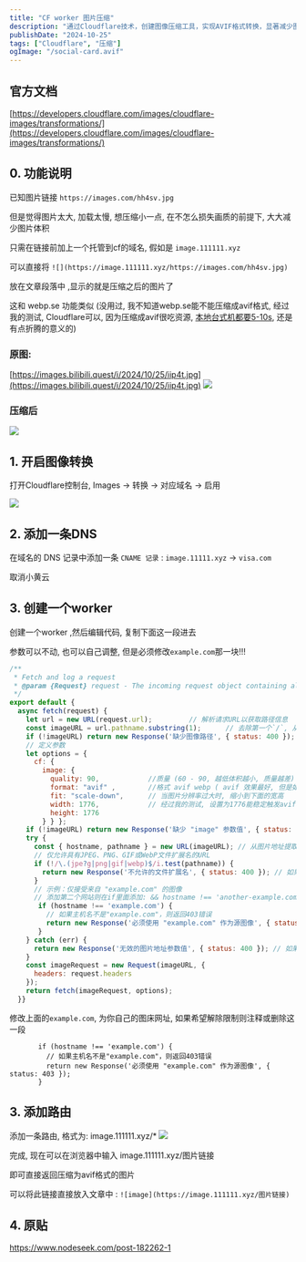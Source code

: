 ```yaml
---
title: "CF worker 图片压缩"
description: "通过Cloudflare技术，创建图像压缩工具，实现AVIF格式转换，显著减少图片加载时间，提升用户体验。"
publishDate: "2024-10-25"
tags: ["Cloudflare", "压缩"]
ogImage: "/social-card.avif"
---
```


<!-- more -->

## 官方文档
[https://developers.cloudflare.com/images/cloudflare-images/transformations/](https://developers.cloudflare.com/images/cloudflare-images/transformations/)

## 0. 功能说明

已知图片链接 `https://images.com/hh4sv.jpg`

但是觉得图片太大, 加载太慢, 想压缩小一点, 在不怎么损失画质的前提下, 大大减少图片体积

只需在链接前加上一个托管到cf的域名, 假如是 `image.111111.xyz`

可以直接将 `![](https://image.111111.xyz/https://images.com/hh4sv.jpg)`

放在文章段落中 ,显示的就是压缩之后的图片了

这和 webp.se 功能类似 (没用过, 我不知道webp.se能不能压缩成avif格式, 经过我的测试, Cloudflare可以, 因为压缩成avif很吃资源, [本地台式机都要5-10s](https://squoosh.app/), 还是有点折腾的意义的)

### 原图:
[https://images.bilibili.quest/i/2024/10/25/iip4t.jpg](https://images.bilibili.quest/i/2024/10/25/iip4t.jpg)
![](https://i2.343700.xyz/202410260130555.avif)
### 压缩后
![](https://i2.343700.xyz/202410260130348.avif)

## 1. 开启图像转换
打开Cloudflare控制台, Images -> 转换 -> 对应域名 -> 启用

![](https://i2.343700.xyz/202410260130324.avif)

## 2. 添加一条DNS

在域名的 DNS 记录中添加一条 `CNAME 记录` : `image.11111.xyz` -> `visa.com`

取消小黄云

## 3. 创建一个worker

创建一个worker ,然后编辑代码, 复制下面这一段进去

参数可以不动, 也可以自己调整, 但是必须修改`example.com`那一块!!!

```js
/**
 * Fetch and log a request
 * @param {Request} request - The incoming request object containing all information about the HTTP request.
 */
export default {
  async fetch(request) {
    let url = new URL(request.url);         // 解析请求URL以获取路径信息
    const imageURL = url.pathname.substring(1);      // 去除第一个`/`, 从路径中提取图像URL
    if (!imageURL) return new Response('缺少图像路径', { status: 400 });
    // 定义参数
    let options = {
      cf: {
        image: {
          quality: 90,            //质量 (60 - 90, 越低体积越小, 质量越差)
          format: "avif" ,        //格式 avif webp ( avif 效果最好, 但是如果原图分辨率太高则无法触发 )
          fit: "scale-down",      // 当图片分辨率过大时, 缩小到下面的宽高
          width: 1776,            // 经过我的测试, 设置为1776能稳定触发avif格式压缩 ( avif压缩很费资源 )
          height: 1776
        } } };
    if (!imageURL) return new Response('缺少 "image" 参数值', { status: 400 }); // 如果没有提供图像URL，则返回400错误
    try {
      const { hostname, pathname } = new URL(imageURL); // 从图片地址提取主机名和路径名
      // 仅允许具有JPEG、PNG、GIF或WebP文件扩展名的URL
      if (!/\.(jpe?g|png|gif|webp)$/i.test(pathname)) {
        return new Response('不允许的文件扩展名', { status: 400 }); // 如果文件扩展名不在允许列表内，则返回400错误
      }
      // 示例：仅接受来自 "example.com" 的图像
      // 添加第二个网站则在if里面添加: && hostname !== 'another-example.com'
       if (hostname !== 'example.com') {
	   	 // 如果主机名不是"example.com"，则返回403错误
         return new Response('必须使用 "example.com" 作为源图像', { status: 403 });
       }
    } catch (err) {
      return new Response('无效的图片地址参数值', { status: 400 }); // 如果解析URL出错，则返回400错误
    }
    const imageRequest = new Request(imageURL, {
      headers: request.headers
    });
    return fetch(imageRequest, options);
  }}
```
修改上面的`example.com`, 为你自己的图床网址, 如果希望解除限制则注释或删除这一段
```
       if (hostname !== 'example.com') {
	   	 // 如果主机名不是"example.com"，则返回403错误
         return new Response('必须使用 "example.com" 作为源图像', { status: 403 });
       }
```

## 3. 添加路由

添加一条路由, 格式为: image.111111.xyz/*
![](https://i2.343700.xyz/202410260130818.avif)

完成, 现在可以在浏览器中输入 image.111111.xyz/图片链接

即可直接返回压缩为avif格式的图片

可以将此链接直接放入文章中 : `![image](https://image.111111.xyz/图片链接)`

## 4. 原贴

https://www.nodeseek.com/post-182262-1
